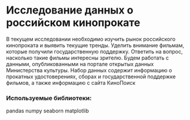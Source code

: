 # Исследование данных о российском кинопрокате
В текущем исследовании необходимо изучить рынок российского кинопроката и выявить текущие тренды. Уделить внимание фильмам, которые получили государственную поддержку.
Ответить на вопрос, насколько такие фильмы интересны зрителю. Будем работать с данными, опубликованными на портале открытых данных Министерства культуры. 
Набор данных содержит информацию о прокатных удостоверениях, сборах и государственной поддержке фильмов, а также информацию с сайта КиноПоиск
### Используемые библиотеки:
pandas
numpy
seaborn
matplotlib
